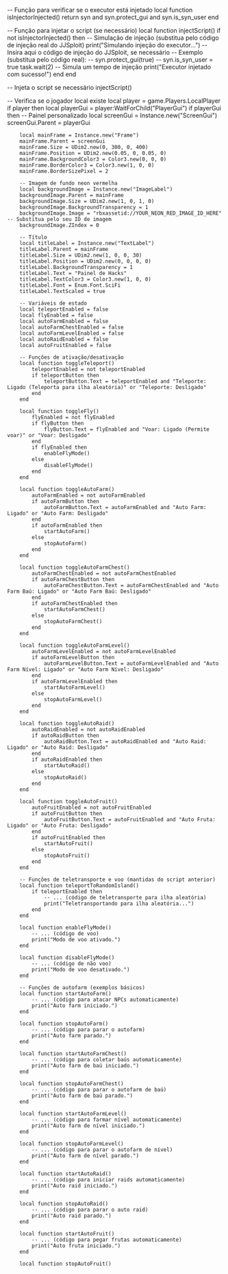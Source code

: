 -- Função para verificar se o executor está injetado
local function isInjectorInjected()
    return syn and syn.protect_gui and syn.is_syn_user
end

-- Função para injetar o script (se necessário)
local function injectScript()
    if not isInjectorInjected() then
        -- Simulação de injeção (substitua pelo código de injeção real do JJSploit)
        print("Simulando injeção do executor...")
        -- Insira aqui o código de injeção do JJSploit, se necessário
        -- Exemplo (substitua pelo código real):
        -- syn.protect_gui(true)
        -- syn.is_syn_user = true
        task.wait(2) -- Simula um tempo de injeção
        print("Executor injetado com sucesso!")
    end
end

-- Injeta o script se necessário
injectScript()

-- Verifica se o jogador local existe
local player = game.Players.LocalPlayer
if player then
    local playerGui = player:WaitForChild("PlayerGui")
    if playerGui then
        -- Painel personalizado
        local screenGui = Instance.new("ScreenGui")
        screenGui.Parent = playerGui

        local mainFrame = Instance.new("Frame")
        mainFrame.Parent = screenGui
        mainFrame.Size = UDim2.new(0, 300, 0, 400)
        mainFrame.Position = UDim2.new(0.05, 0, 0.05, 0)
        mainFrame.BackgroundColor3 = Color3.new(0, 0, 0)
        mainFrame.BorderColor3 = Color3.new(1, 0, 0)
        mainFrame.BorderSizePixel = 2

        -- Imagem de fundo neon vermelha
        local backgroundImage = Instance.new("ImageLabel")
        backgroundImage.Parent = mainFrame
        backgroundImage.Size = UDim2.new(1, 0, 1, 0)
        backgroundImage.BackgroundTransparency = 1
        backgroundImage.Image = "rbxassetid://YOUR_NEON_RED_IMAGE_ID_HERE" -- Substitua pelo seu ID de imagem
        backgroundImage.ZIndex = 0

        -- Título
        local titleLabel = Instance.new("TextLabel")
        titleLabel.Parent = mainFrame
        titleLabel.Size = UDim2.new(1, 0, 0, 30)
        titleLabel.Position = UDim2.new(0, 0, 0, 0)
        titleLabel.BackgroundTransparency = 1
        titleLabel.Text = "Painel de Hacks"
        titleLabel.TextColor3 = Color3.new(1, 0, 0)
        titleLabel.Font = Enum.Font.SciFi
        titleLabel.TextScaled = true

        -- Variáveis de estado
        local teleportEnabled = false
        local flyEnabled = false
        local autoFarmEnabled = false
        local autoFarmChestEnabled = false
        local autoFarmLevelEnabled = false
        local autoRaidEnabled = false
        local autoFruitEnabled = false

        -- Funções de ativação/desativação
        local function toggleTeleport()
            teleportEnabled = not teleportEnabled
            if teleportButton then
                teleportButton.Text = teleportEnabled and "Teleporte: Ligado (Teleporta para ilha aleatória)" or "Teleporte: Desligado"
            end
        end

        local function toggleFly()
            flyEnabled = not flyEnabled
            if flyButton then
                flyButton.Text = flyEnabled and "Voar: Ligado (Permite voar)" or "Voar: Desligado"
            end
            if flyEnabled then
                enableFlyMode()
            else
                disableFlyMode()
            end
        end

        local function toggleAutoFarm()
            autoFarmEnabled = not autoFarmEnabled
            if autoFarmButton then
                autoFarmButton.Text = autoFarmEnabled and "Auto Farm: Ligado" or "Auto Farm: Desligado"
            end
            if autoFarmEnabled then
                startAutoFarm()
            else
                stopAutoFarm()
            end
        end

        local function toggleAutoFarmChest()
            autoFarmChestEnabled = not autoFarmChestEnabled
            if autoFarmChestButton then
                autoFarmChestButton.Text = autoFarmChestEnabled and "Auto Farm Baú: Ligado" or "Auto Farm Baú: Desligado"
            end
            if autoFarmChestEnabled then
                startAutoFarmChest()
            else
                stopAutoFarmChest()
            end
        end

        local function toggleAutoFarmLevel()
            autoFarmLevelEnabled = not autoFarmLevelEnabled
            if autoFarmLevelButton then
                autoFarmLevelButton.Text = autoFarmLevelEnabled and "Auto Farm Nível: Ligado" or "Auto Farm Nível: Desligado"
            end
            if autoFarmLevelEnabled then
                startAutoFarmLevel()
            else
                stopAutoFarmLevel()
            end
        end

        local function toggleAutoRaid()
            autoRaidEnabled = not autoRaidEnabled
            if autoRaidButton then
                autoRaidButton.Text = autoRaidEnabled and "Auto Raid: Ligado" or "Auto Raid: Desligado"
            end
            if autoRaidEnabled then
                startAutoRaid()
            else
                stopAutoRaid()
            end
        end

        local function toggleAutoFruit()
            autoFruitEnabled = not autoFruitEnabled
            if autoFruitButton then
                autoFruitButton.Text = autoFruitEnabled and "Auto Fruta: Ligado" or "Auto Fruta: Desligado"
            end
            if autoFruitEnabled then
                startAutoFruit()
            else
                stopAutoFruit()
            end
        end

        -- Funções de teletransporte e voo (mantidas do script anterior)
        local function teleportToRandomIsland()
            if teleportEnabled then
                -- ... (código de teletransporte para ilha aleatória)
                print("Teletransportando para ilha aleatória...")
            end
        end

        local function enableFlyMode()
            -- ... (código de voo)
            print("Modo de voo ativado.")
        end

        local function disableFlyMode()
            -- ... (código de não voo)
            print("Modo de voo desativado.")
        end

        -- Funções de autofarm (exemplos básicos)
        local function startAutoFarm()
            -- ... (código para atacar NPCs automaticamente)
            print("Auto farm iniciado.")
        end

        local function stopAutoFarm()
            -- ... (código para parar o autofarm)
            print("Auto farm parado.")
        end

        local function startAutoFarmChest()
            -- ... (código para coletar baús automaticamente)
            print("Auto farm de baú iniciado.")
        end

        local function stopAutoFarmChest()
            -- ... (código para parar o autofarm de baú)
            print("Auto farm de baú parado.")
        end

        local function startAutoFarmLevel()
            -- ... (código para farmar nível automaticamente)
            print("Auto farm de nível iniciado.")
        end

        local function stopAutoFarmLevel()
            -- ... (código para parar o autofarm de nível)
            print("Auto farm de nível parado.")
        end

        local function startAutoRaid()
            -- ... (código para iniciar raids automaticamente)
            print("Auto raid iniciado.")
        end

        local function stopAutoRaid()
            -- ... (código para parar o auto raid)
            print("Auto raid parado.")
        end

        local function startAutoFruit()
            -- ... (código para pegar frutas automaticamente)
            print("Auto fruta iniciado.")
        end

        local function stopAutoFruit()
